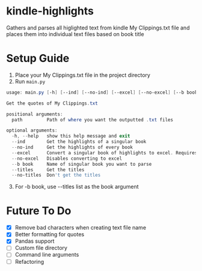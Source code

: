 # kindle-highlights
 Gathers and parses all higlighted text from kindle My Clippings.txt file and places them into individual text files based on book title

# Setup Guide
1) Place your My Clippings.txt file in the project directory
2) Run `main.py` 

```powershell
usage: main.py [-h] [--ind] [--no-ind] [--excel] [--no-excel] [--b book] [--titles] [--no-titles] path

Get the quotes of My Clippings.txt

positional arguments:
  path         Path of where you want the outputted .txt files

optional arguments:
  -h, --help   show this help message and exit
  --ind        Get the highlights of a singular book
  --no-ind     Get the highlights of every book
  --excel      Convert a singular book of highlights to excel. Requires book argument
  --no-excel   Disables converting to excel
  --b book     Name of singular book you want to parse
  --titles     Get the titles
  --no-titles  Don't get the titles
```

3) For -b book, use --titles list as the book argument 

# Future To Do
- [X] Remove bad characters when creating text file name
- [X] Better formatting for quotes
- [X] Pandas support
- [ ] Custom file directory 
- [ ] Command line arguments
- [ ] Refactoring